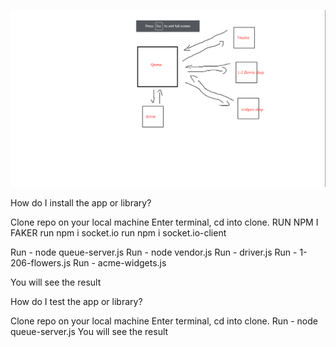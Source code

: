 



![queue](queue.png "Reverse")



How do I install the app or library?

Clone repo on your local machine
Enter terminal, cd into clone.
RUN NPM I FAKER
run npm i socket.io
run npm i socket.io-client

Run - node queue-server.js
Run - node vendor.js
Run - driver.js
Run - 1-206-flowers.js
Run - acme-widgets.js

You will see the result

How do I test the app or library? 

Clone repo on your local machine
Enter terminal, cd into clone.
Run - node queue-server.js
You will see the result


